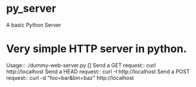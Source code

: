 # py_server
A basic Python Server

# Very simple HTTP server in python.
Usage::
    ./dummy-web-server.py [<port>]
Send a GET request::
    curl http://localhost
Send a HEAD request::
    curl -I http://localhost
Send a POST request::
    curl -d "foo=bar&bin=baz" http://localhost
